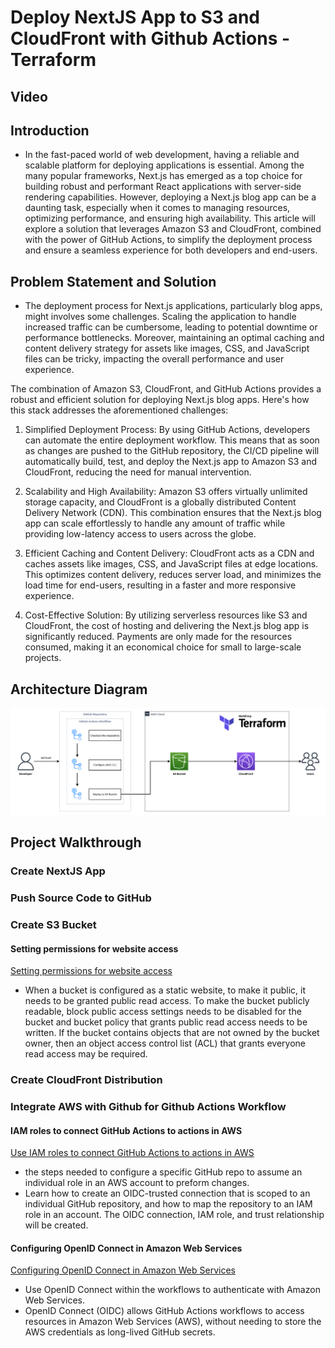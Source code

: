# Deploy NextJS App to S3 and CloudFront with Github Actions - Terraform

## Video

## Introduction

- In the fast-paced world of web development, having a reliable and scalable platform for deploying applications is essential. Among the many popular frameworks, Next.js has emerged as a top choice for building robust and performant React applications with server-side rendering capabilities. However, deploying a Next.js blog app can be a daunting task, especially when it comes to managing resources, optimizing performance, and ensuring high availability. This article will explore a solution that leverages Amazon S3 and CloudFront, combined with the power of GitHub Actions, to simplify the deployment process and ensure a seamless experience for both developers and end-users.

## Problem Statement and Solution

- The deployment process for Next.js applications, particularly blog apps, might involves some challenges. Scaling the application to handle increased traffic can be cumbersome, leading to potential downtime or performance bottlenecks. Moreover, maintaining an optimal caching and content delivery strategy for assets like images, CSS, and JavaScript files can be tricky, impacting the overall performance and user experience.

The combination of Amazon S3, CloudFront, and GitHub Actions provides a robust and efficient solution for deploying Next.js blog apps. Here's how this stack addresses the aforementioned challenges:

1. Simplified Deployment Process: By using GitHub Actions, developers can automate the entire deployment workflow. This means that as soon as changes are pushed to the GitHub repository, the CI/CD pipeline will automatically build, test, and deploy the Next.js app to Amazon S3 and CloudFront, reducing the need for manual intervention.

2. Scalability and High Availability: Amazon S3 offers virtually unlimited storage capacity, and CloudFront is a globally distributed Content Delivery Network (CDN). This combination ensures that the Next.js blog app can scale effortlessly to handle any amount of traffic while providing low-latency access to users across the globe.

3. Efficient Caching and Content Delivery: CloudFront acts as a CDN and caches assets like images, CSS, and JavaScript files at edge locations. This optimizes content delivery, reduces server load, and minimizes the load time for end-users, resulting in a faster and more responsive experience.

4. Cost-Effective Solution: By utilizing serverless resources like S3 and CloudFront, the cost of hosting and delivering the Next.js blog app is significantly reduced. Payments are only made for the resources consumed, making it an economical choice for small to large-scale projects.

## Architecture Diagram

![Deploy NextJS App to S3 and CloudFront with Github Actions - Terraform](/architecture-diagram/deploy-nextjs-s3-cloudfront-github-actions-terraform.png)

## Project Walkthrough

### Create NextJS App

### Push Source Code to GitHub

### Create S3 Bucket

#### Setting permissions for website access

[Setting permissions for website access](https://docs.aws.amazon.com/AmazonS3/latest/userguide/WebsiteAccessPermissionsReqd.html)

- When a bucket is configured as a static website, to make it public, it needs to be granted public read access. To make the bucket publicly readable, block public access settings needs to be disabled for the bucket and bucket policy that grants public read access needs to be written. If the bucket contains objects that are not owned by the bucket owner, then an object access control list (ACL) that grants everyone read access may be required.

### Create CloudFront Distribution

### Integrate AWS with Github for Github Actions Workflow

#### IAM roles to connect GitHub Actions to actions in AWS

[Use IAM roles to connect GitHub Actions to actions in AWS](https://aws.amazon.com/blogs/security/use-iam-roles-to-connect-github-actions-to-actions-in-aws/)

- the steps needed to configure a specific GitHub repo to assume an individual role in an AWS account to preform changes.
- Learn how to create an OIDC-trusted connection that is scoped to an individual GitHub repository, and how to map the repository to an IAM role in an account. The OIDC connection, IAM role, and trust relationship will be created.

#### Configuring OpenID Connect in Amazon Web Services

[Configuring OpenID Connect in Amazon Web Services](https://docs.github.com/en/actions/deployment/security-hardening-your-deployments/configuring-openid-connect-in-amazon-web-services)

- Use OpenID Connect within the workflows to authenticate with Amazon Web Services.
- OpenID Connect (OIDC) allows GitHub Actions workflows to access resources in Amazon Web Services (AWS), without needing to store the AWS credentials as long-lived GitHub secrets.